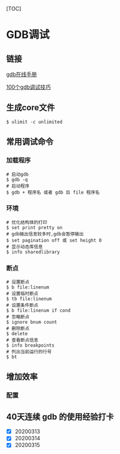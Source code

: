 [TOC]

# GDB调试

## 链接

[gdb在线手册](https://sourceware.org/gdb/onlinedocs/gdb/)

[100个gdb调试技巧](https://wizardforcel.gitbooks.io/100-gdb-tips/content/)

## 生成core文件

```shell
$ ulimit -c unlimited 
```

## 常用调试命令

### 加载程序

```
# 启动gdb
$ gdb -q
# 启动程序
$ gdb + 程序名 或者 gdb 后 file 程序名
```

### 环境

```
# 优化结构体的打印
$ set print pretty on
# gdb输出信息较多时,gdb会暂停输出
$ set pagination off 或 set height 0
# 显示动态库信息
$ info sharedlibrary
```

### 断点

```shell
# 设置断点
$ b file:linenum
# 设置临时断点
$ tb file:linenum
# 设置条件断点
$ b file:linenum if cond
# 忽略断点
$ ignore bnum count
# 删除断点
$ delete
# 查看断点信息
$ info breakpoints
# 列出当前运行的行号
$ bt
```

## 增加效率

### 配置

## 40天连续 gdb 的使用经验打卡

- [x] 20200313
- [x] 20200314
- [x] 20200315